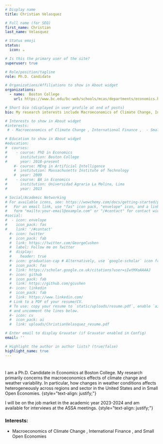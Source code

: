 ```yaml
---
# Display name
title: Christian Velasquez

# Full name (for SEO)
first_name: Christian
last_name: Velasquez

# Status emoji
status:
  icon: ☕️

# Is this the primary user of the site?
superuser: true

# Role/position/tagline
role: Ph.D. Candidate   

# Organizations/Affiliations to show in About widget
organizations:
  - name:  Boston College
    url: https://www.bc.edu/bc-web/schools/mcas/departments/economics.html

# Short bio (displayed in user profile at end of posts)
bio: My research interests include Macroeconomics of Climate Change, International finance, and Small Open Economies.

# Interests to show in About widget
#interests:
 # - Macroeconomics of Climate Change , International Finance ,  - Small Open Economies

# Education to show in About widget
#education:
#  courses:
#    - course: PhD in Economics
#      institution: Boston College
#      year: 2018-present
    #- course: MEng in Artificial Intelligence
    #  institution: Massachusetts Institute of Technology
    #  year: 2009
#    - course: BA in Economics
#      institution: Universidad Agraria La Molina, Lima
#      year: 2013

# Social/Academic Networking
# For available icons, see: https://wowchemy.com/docs/getting-started/page-builder/#icons
#   For an email link, use "fas" icon pack, "envelope" icon, and a link in the
#   form "mailto:your-email@example.com" or "/#contact" for contact widget.
#social:
#  - icon: envelope
#    icon_pack: fas
#    link: '/#contact'
  #- icon: twitter
  #  icon_pack: fab
  #  link: https://twitter.com/GeorgeCushen
  #  label: Follow me on Twitter
  #  display:
  #    header: true
  #- icon: graduation-cap # Alternatively, use `google-scholar` icon from `ai` icon pack
  #  icon_pack: fas
  #  link: https://scholar.google.co.uk/citations?user=sIwtMXoAAAAJ
  #- icon: github
  #  icon_pack: fab
  #  link: https://github.com/gcushen
  #- icon: linkedin
  #  icon_pack: fab
  #  link: https://www.linkedin.com/
  # Link to a PDF of your resume/CV.
  # To use: copy your resume to `static/uploads/resume.pdf`, enable `ai` icons in `params.yaml`,
  # and uncomment the lines below.
  #- icon: cv
  #  icon_pack: ai
  #  link: uploads/ChristianVelasquez_resume.pdf

# Enter email to display Gravatar (if Gravatar enabled in Config)
email: ''

# Highlight the author in author lists? (true/false)
highlight_name: true
---
```


#

I am a Ph.D. Candidate in Economics at Boston College. My research primarily concerns the macroeconomics effects of climate change and weather variability. In particular, how changes in weather conditions affects heterogeneously across regions and sector in the United States and in Small Open Economies.
{style="text-align: justify;"}

I will be on the job market in the academic year 2023-2024 and am available for interviews at the ASSA meetings.
{style="text-align: justify;"}
### **Interests:**
  - Macroeconomics of Climate Change , International Finance , and Small Open Economies